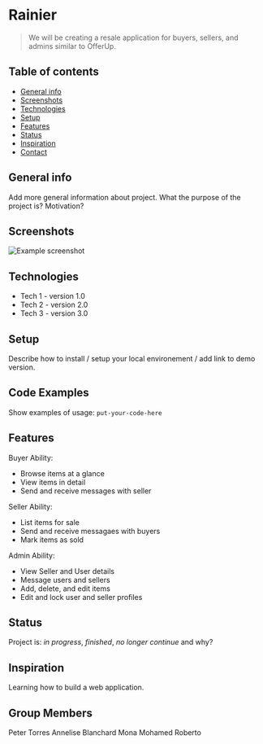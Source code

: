 # Rainier

> We will be creating a resale application for buyers, sellers, and admins similar to OfferUp.

## Table of contents
* [General info](#general-info)
* [Screenshots](#screenshots)
* [Technologies](#technologies)
* [Setup](#setup)
* [Features](#features)
* [Status](#status)
* [Inspiration](#inspiration)
* [Contact](#contact)

## General info
Add more general information about project. What the purpose of the project is? Motivation?

## Screenshots
![Example screenshot](./img/screenshot.png)

## Technologies
* Tech 1 - version 1.0
* Tech 2 - version 2.0
* Tech 3 - version 3.0

## Setup
Describe how to install / setup your local environement / add link to demo version.

## Code Examples
Show examples of usage:
`put-your-code-here`

## Features
Buyer Ability:
* Browse items at a glance
* View items in detail
* Send and receive messages with seller

Seller Ability:
* List items for sale
* Send and receive messagaes with buyers
* Mark items as sold

Admin Ability:
* View Seller and User details
* Message users and sellers
* Add, delete, and edit items
* Edit and lock user and seller profiles

## Status
Project is: _in progress_, _finished_, _no longer continue_ and why?

## Inspiration
Learning how to build a web application.

## Group Members
Peter Torres 
Annelise Blanchard
Mona Mohamed
Roberto
